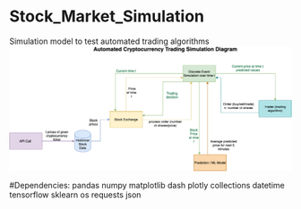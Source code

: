 # Stock_Market_Simulation
Simulation model to test automated trading algorithms
![alt text](https://github.com/hacasper/Stock_Market_Simulation/blob/main/Simulation%20System%20Diagram-System%20Diagram.png?raw=true)

#Dependencies:
pandas
numpy
matplotlib
dash
plotly
collections
datetime
tensorflow
sklearn
os
requests
json